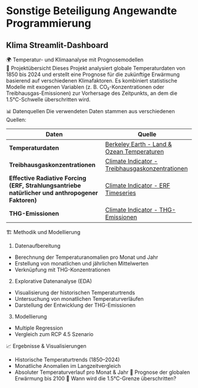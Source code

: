 # Sonstige Beteiligung Angewandte Programmierung
## Klima Streamlit-Dashboard

🌍 Temperatur- und Klimaanalyse mit Prognosemodellen<br>
📌 Projektübersicht
Dieses Projekt analysiert globale Temperaturdaten von 1850 bis 2024 und erstellt eine Prognose für die zukünftige Erwärmung basierend auf verschiedenen Klimafaktoren. Es kombiniert statistische Modelle mit exogenen Variablen (z. B. CO₂-Konzentrationen oder Treibhausgas-Emissionen) zur Vorhersage des Zeitpunkts, an dem die 1.5°C-Schwelle überschritten wird.

📊 Datenquellen
Die verwendeten Daten stammen aus verschiedenen Quellen:

| Daten | Quelle |
|-----------------------------|---------------------------------------------------------------------------------------------------------------------------------|
| **Temperaturdaten** | [Berkeley Earth - Land & Ozean Temperaturen](https://berkeley-earth-temperature.s3.us-west-1.amazonaws.com/Global/Land_and_Ocean_complete.txt) |
| **Treibhausgaskonzentrationen** | [Climate Indicator - Treibhausgaskonzentrationen](https://github.com/ClimateIndicator/data/blob/v2024.05.29b/data/greenhouse_gas_emissions/greenhouse_gas_emissions_co2eq.csv) |
| **Effective Radiative Forcing (ERF, Strahlungsantriebe natürlicher und anthropogener Faktoren)** | [Climate Indicator - ERF Timeseries](https://github.com/ClimateIndicator/forcing-timeseries/blob/main/output/ERF_best_aggregates_1750-2023.csv) |
| **THG-Emissionen** | [Climate Indicator - THG-Emissionen](https://github.com/ClimateIndicator/forcing-timeseries/blob/main/data/ghg_concentrations/ar6_updated/ipcc_ar6_wg1.csv) |


🏗 Methodik und Modellierung

1. Datenaufbereitung
- Berechnung der Temperaturanomalien pro Monat und Jahr
- Erstellung von monatlichen und jährlichen Mittelwerten
- Verknüpfung mit THG-Konzentrationen

2. Explorative Datenanalyse (EDA)
- Visualisierung der historischen Temperaturtrends
- Untersuchung von monatlichen Temperaturverläufen
- Darstellung der Entwicklung der THG-Emissionen

3. Modellierung
- Multiple Regression
- Vergleich zum RCP 4.5 Szenario

📈 Ergebnisse & Visualisierungen
- Historische Temperaturtrends (1850–2024)
- Monatliche Anomalien im Langzeitvergleich
- Absoluter Temperaturverlauf pro Monat & Jahr
🔹 Prognose der globalen Erwärmung bis 2100
🔹 Wann wird die 1.5°C-Grenze überschritten?
